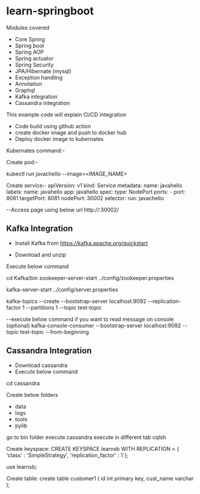 # learn-springboot

Modules covered
- Core Spring
- Spring boot
- Spring AOP
- Spring actuator
- Spring Security
- JPA/Hibernate (mysql)
- Exception handling
- Annotation
- Graphql
- Kafka integration
- Cassandra integration

This example code will explain CI/CD integration

- Code build using github action
- create docker image and push to docker hub
- Deploy docker image to kubernates

Kubernates command:-

Create pod:-

kubectl run javachello --image=<IMAGE_NAME>

Create service:-
apiVersion: v1
kind: Service
metadata:
  name: javahello
  labels:
    name: javahello
    app: javahello
spec:
  type: NodePort
  ports:
    - port: 8081
      targetPort: 8081
      nodePort: 30002
  selector:
    run: javachello


--Access page using below url
http://<IP>:30002/

Kafka Integration
------------------
- Install Kafka from https://kafka.apache.org/quickstart

- Download and unzip

Execute below command

cd Kafka/bin
zookeeper-server-start ../config/zookeeper.properties

kafka-server-start ../config/server.properties

kafka-topics --create --bootstrap-server localhost:9092 --replication-factor 1 --partitions 1 --topic test-topic

--execute below command if you want to read message on console (optional)
kafka-console-consumer --bootstrap-server localhost:9092 --topic test-topic --from-beginning

Cassandra Integration
------------------------
- Download cassandra 
- Execute below command

cd cassandra

Create below folders
- data
- logs
- tools
- pylib

go to bin folder
execute cassandra
execute in different tab cqlsh

Create keyspace:
CREATE KEYSPACE learnsb
WITH REPLICATION = {
'class' : 'SimpleStrategy',
'replication_factor' : 1
};

use learnsb;

Create table:
create table customer1 (
  id int primary key,
  cust_name varchar
);

